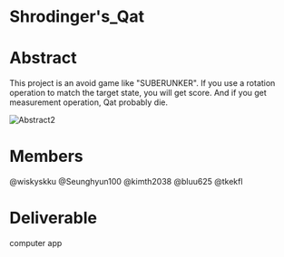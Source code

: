 # Shrodinger's_Qat


# Abstract
This project is an avoid game like "SUBERUNKER". If you use a rotation operation to match the target state, you will get score. And if you get measurement operation, Qat probably die.

![Abstract2](https://user-images.githubusercontent.com/87792403/152918456-de42b86e-d388-4541-8348-dfec63d39516.png)


# Members
@wiskyskku
@Seunghyun100
@kimth2038
@bluu625
@tkekfl

# Deliverable
computer app
